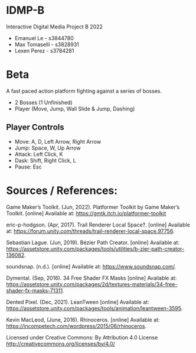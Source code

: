 # IDMP-B
Interactive Digital Media Project B 2022

- Emanuel Le - s3844780
- Max Tomaselli - s3828931
- Lexen Perez - s3784281

# Beta
A fast paced action platform fighting against a series of bosses.

- 2 Bosses (1 Unfinished)
- Player (Move, Jump, Wall Slide & Jump, Dashing)

## Player Controls
- Move: A, D, Left Arrow, Right Arrow
- Jump: Space, W, Up Arrow
- Attack: Left Click, K
- Dask: Shift, Right Click, L
- Pause: Esc

# Sources / References:
Game Maker’s Toolkit. (Jun, 2022). Platformer Toolkit by Game Maker’s Toolkit. [online] Available at: https://gmtk.itch.io/platformer-toolkit

eric-p-hodgson. (Apr, 2017). Trail Renderer Local Space?. [online] Available at: https://forum.unity.com/threads/trail-renderer-local-space.97756.

Sebastian Lague. (Jun, 2019). Bézier Path Creator. [online] Available at: https://assetstore.unity.com/packages/tools/utilities/b-zier-path-creator-136082.

soundsnap. (n.d.). [online] Available at: https://www.soundsnap.com/.

Dymental. (Sep, 2016). 34 Free Shader FX Masks [online] Available at: https://assetstore.unity.com/packages/2d/textures-materials/34-free-shader-fx-masks-71311.

Dented Pixel. (Dec, 2021). LeanTween [online] Available at: https://assetstore.unity.com/packages/tools/animation/leantween-3595.

Kevin MacLeod, (June, 2016). Rhinoceros. [online] Available at: https://incompetech.com/wordpress/2015/06/rhinoceros.

Licensed under Creative Commons: By Attribution 4.0 License
http://creativecommons.org/licenses/by/4.0/
